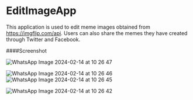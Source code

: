 # EditImageApp
This application is used to edit meme images obtained from https://imgflip.com/api. Users can also share the memes they have created through Twitter and Facebook.

####Screenshot

![WhatsApp Image 2024-02-14 at 10 26 47](https://github.com/PtnBahrum/EditImageApp/assets/81005654/c58ebc9d-266d-4e34-9469-ff52ce43e9ab)
<br>

![WhatsApp Image 2024-02-14 at 10 26 46](https://github.com/PtnBahrum/EditImageApp/assets/81005654/fd9292bf-cea2-4a1f-9c8a-5a5a90c3e831)
<br>
![WhatsApp Image 2024-02-14 at 10 26 45](https://github.com/PtnBahrum/EditImageApp/assets/81005654/e5c6887f-9039-4af2-9f9e-d0b77c7a05ee)
<br>

![WhatsApp Image 2024-02-14 at 10 26 42](https://github.com/PtnBahrum/EditImageApp/assets/81005654/5dd1f249-871b-47f0-b6e8-48c316268d15)
